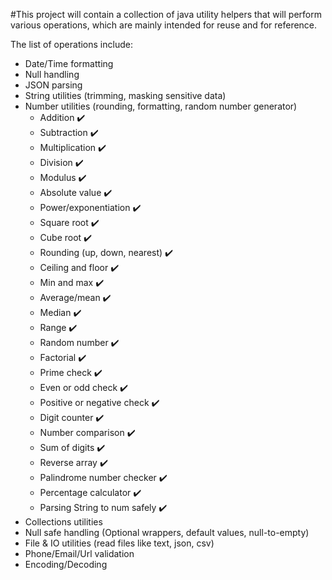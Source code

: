 #This project will contain a collection of java utility helpers that will perform various operations, which are mainly intended for reuse and for reference.

The list of operations include:
- Date/Time formatting
- Null handling
- JSON parsing
- String utilities (trimming, masking sensitive data)
- Number utilities (rounding, formatting, random number generator)
  - Addition                       ✔️
  - Subtraction                    ✔️
  - Multiplication                 ✔️
  - Division                       ✔️
  - Modulus                        ✔️
  - Absolute value                 ✔️
  - Power/exponentiation           ✔️
  - Square root                    ✔️
  - Cube root                      ✔️
  - Rounding (up, down, nearest)   ✔️
  - Ceiling and floor              ✔️
  - Min and max                    ✔️
  - Average/mean                   ✔️
  - Median                         ✔️
  - Range                          ✔️
  - Random number                  ✔️
  - Factorial                      ✔️
  - Prime check                    ✔️
  - Even or odd check              ✔️
  - Positive or negative check     ✔️
  - Digit counter                  ✔️
  - Number comparison              ✔️
  - Sum of digits                  ✔️
  - Reverse array                  ✔️
  - Palindrome number checker      ✔️
  - Percentage calculator          ✔️
  - Parsing String to num safely   ✔️
- Collections utilities
- Null safe handling (Optional wrappers, default values, null-to-empty)
- File & IO utilities (read files like text, json, csv)
- Phone/Email/Url validation
- Encoding/Decoding
